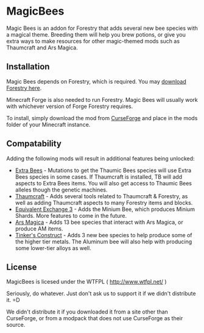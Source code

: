 # MagicBees
Magic Bees is an addon for Forestry that adds several new bee species with a magical theme. Breeding them will help you brew potions, or give you extra ways to make resources for other magic-themed mods such as Thaumcraft and Ars Magica.

## Installation
Magic Bees depends on Forestry, which is required. You may [download Forestry here](http://www.curse.com/mc-mods/minecraft/forestry).

Minecraft Forge is also needed to run Forestry. Magic Bees will usually work with whichever version of Forge Forestry requires.

To install, simply download the mod from [CurseForge](http://minecraft.curseforge.com/mc-mods/65764-magic-bees) and place in the mods folder of your Minecraft instance.

## Compatability
Adding the following mods will result in additional features being unlocked:
 * [Extra Bees](http://www.minecraftforum.net/forums/mapping-and-modding/minecraft-mods/1284348-1-7-10-1-6-4-forestry-binnies-mods-1-8-0-2-0-dev) - Mutations to get the Thaumic Bees species will use Extra Bees species in some cases. If Thaumcraft is installed, TB will add aspects to Extra Bees items. You will also get access to Thaumic Bees alleles though the genetic machines.
 * [Thaumcraft](http://www.minecraftforum.net/forums/mapping-and-modding/minecraft-mods/1292130-thaumcraft-4-2-3-0-updated-2015-1-5) - Adds several tools related to Thaumcraft & Forestry, as well as adding Thaumcraft aspects to many Forestry items and blocks.
 * [Equivalent Exchange 3](http://www.minecraftforum.net/forums/mapping-and-modding/minecraft-mods/1286564-equivalent-exchange-3-0-1-142) - Adds the Minium Bee, which produces Minium Shards. More features to come in the future.
 * [Ars Magica](http://www.minecraftforum.net/forums/mapping-and-modding/minecraft-mods/1286036-ars-magica-v5-52-014-updated-august-2-1-5-2) - Adds 13 bee species that interact with Ars Magica, or produce AM items.
 * [Tinker's Construct](http://www.minecraftforum.net/forums/mapping-and-modding/minecraft-mods/2218638-tinkers-construct) - Adds 3 new bee species to help produce some of the higher tier metals. The Aluminum bee will also help with producing some lower-tier alloys as well.

## License

MagicBees is licesed under the WTFPL ( http://www.wtfpl.net/ )

Seriously, do whatever. Just don't ask us to support it if we didn't distribute it. =D

We didn't distribute it if you downloaded it from a site other than CurseForge, or from a modpack that does not use CurseForge as their source.
